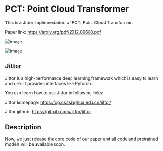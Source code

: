 # PCT: Point Cloud Transformer

This is a Jittor implementation of PCT: Point Cloud Transformer.

Paper link: https://arxiv.org/pdf/2012.09688.pdf

![image](https://github.com/MenghaoGuo/PCT/blob/main/imgs/architecture.png)

![image](https://github.com/MenghaoGuo/PCT/blob/main/imgs/attention.png)



## Jittor

Jittor is a  high-performance deep learning framework which is easy to learn and use. It provides interfaces like Pytorch.

You can learn how to use Jittor in following links:

Jittor homepage:  https://cg.cs.tsinghua.edu.cn/jittor/

Jittor github:  https://github.com/Jittor/jittor

## Description


Now, we just release the core code of our paper and all code and pretrained models will be available soon.


